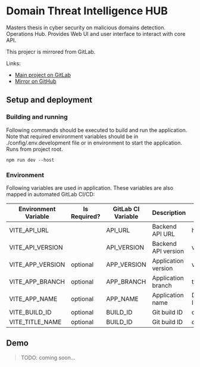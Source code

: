 # Domain Threat Intelligence HUB

Masters thesis in cyber security on malicious domains detection. Operations Hub.
Provides Web UI and user interface to interact with core API.

This projecr is mirrored from GitLab.

Links:

- [Main project on GitLab](https://gitlab.qvineox.ru/masters/domain-threat-intelligence-hub)
- [Mirror on GitHub](https://github.com/Qvineox/domain-threat-intelligence-hub-mirror)

## Setup and deployment

### Building and running

Following commands should be executed to build and run the application. Note that required environment variables should
be in ./config/.env.development file or in environment to start the application. Runs from project root.

```shell
npm run dev --host
```

### Environment

Following variables are used in application. These variables are also mapped in automated GitLab CI/CD:

| Environment Variable | 	Is Required? | 	GitLab CI Variable | 	Description        | 	Example values            |
|----------------------|---------------|---------------------|---------------------|----------------------------|
| VITE_API_URL         |               | API_URL             | Backend API URL     | http://localhost:7090      |
| VITE_API_VERSION     |               | API_VERSION         | Backend API version | v1                         |
| VITE_APP_VERSION     | optional      | APP_VERSION         | Application version | v0.1.0                     |
| VITE_APP_BRANCH      | optional      | APP_BRANCH          | Application branch  | test                       |
| VITE_APP_NAME        | optional      | APP_NAME            | Application name    | Domain Threat Intelligence |
| VITE_BUILD_ID        | optional      | BUILD_ID            | Git build ID        | d4e5c67d                   |
| VITE_TITLE_NAME      | optional      | BUILD_ID            | Git build ID        | d4e5c67d                   |

## Demo

> TODO: coming soon...
